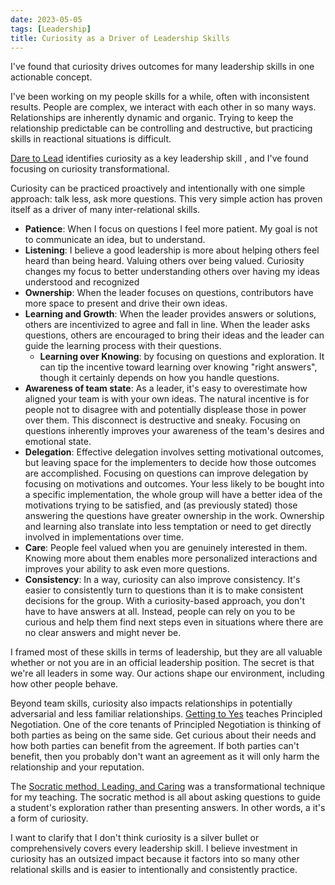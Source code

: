 ```yaml
---
date: 2023-05-05
tags: [Leadership]
title: Curiosity as a Driver of Leadership Skills
---
```


I've found that curiosity drives outcomes for many leadership skills in one actionable concept.
<!--more-->

I've been working on my people skills for a while, often with inconsistent results.
People are complex, we interact with each other in so many ways. Relationships are inherently dynamic and organic.
Trying to keep the relationship predictable can be controlling and destructive, but practicing skills in reactional situations is difficult. 

[Dare to Lead](https://brenebrown.com/hubs/dare-to-lead/) identifies curiosity as a key leadership skill
, and I've found focusing on curiosity transformational.

Curiosity can be practiced proactively and intentionally with one simple approach: talk less, ask more questions.
This very simple action has proven itself as a driver of many inter-relational skills.
- **Patience**: When I focus on questions I feel more patient. My goal is not to communicate an idea, but to understand.
- **Listening**: I believe a good leadership is more about helping others feel heard than being heard. Valuing others over being valued. Curiosity changes my focus to better understanding others over having my ideas understood and recognized
- **Ownership**: When the leader focuses on questions, contributors have more space to present and drive their own ideas.
- **Learning and Growth**: When the leader provides answers or solutions, others are incentivized to agree and fall in line. When the leader asks questions, others are encouraged to bring their ideas and the leader can guide the learning process with their questions.
  - **Learning over Knowing**: by focusing on questions and exploration. It can tip the incentive toward learning over knowing "right answers", though it certainly depends on how you handle questions.
- **Awareness of team state**: As a leader, it's easy to overestimate how aligned your team is with your own ideas. The natural incentive is for people not to disagree with and potentially displease those in power over them. This disconnect is destructive and sneaky. Focusing on questions inherently improves your awareness of the team's desires and emotional state. 
- **Delegation**: Effective delegation involves setting motivational outcomes, but leaving space for the implementers to decide how those outcomes are accomplished. Focusing on questions can improve delegation by focusing on motivations and outcomes. Your less likely to be bought into a specific implementation, the whole group will have a better idea of the motivations trying to be satisfied, and (as previously stated) those answering the questions have greater ownership in the work. Ownership and learning also translate into less temptation or need to get directly involved in implementations over time.
- **Care**: People feel valued when you are genuinely interested in them. Knowing more about them enables more personalized interactions and improves your ability to ask even more questions.
- **Consistency**: In a way, curiosity can also improve consistency. It's easier to consistently turn to questions than it is to make consistent decisions for the group. With a curiosity-based approach, you don't have to have answers at all. Instead, people can rely on you to be curious and help them find next steps even in situations where there are no clear answers and might never be. 

I framed most of these skills in terms of leadership, but they are all valuable whether or not you are in an official leadership position.
The secret is that we're all leaders in some way. Our actions shape our environment, including how other people behave.

Beyond team skills, curiosity also impacts relationships in potentially adversarial and less familiar relationships.
[Getting to Yes](../posts/2021-04-23-Negotiation-Design.md) teaches Principled Negotiation. One of the core tenants of Principled Negotiation
is thinking of both parties as being on the same side. Get curious about their needs and how both parties can benefit from the agreement.
If both parties can't benefit, then you probably don't want an agreement as it will only harm the relationship and your reputation.

The [Socratic method, Leading, and Caring](../draft/2023-03-03-Socratic-method-and-care.md) was a transformational technique for my teaching.
The socratic method is all about asking questions to guide a student's exploration rather than presenting answers. In other words, a it's a form of curiosity.


I want to clarify that I don't think curiosity is a silver bullet or comprehensively covers every leadership skill. I believe investment in curiosity has an outsized impact
because it factors into so many other relational skills and is easier to intentionally and consistently practice.


<!-- 
Bekah: 
- https://en.wikipedia.org/wiki/Bloom's_taxonomy
- https://blog.edmentum.com/webb%E2%80%99s-depth-knowledge-framework-basics
 -->